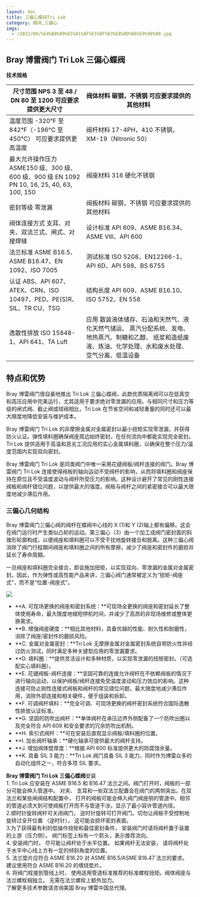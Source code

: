 ```yaml
---
layout: doc
title: 三偏心蝶阀Tri Lok
category: 蝶阀,三偏心
imgs:
  - /2022/09/%E4%B8%89%E5%81%8F%E5%BF%83%E8%9D%B6%E9%98%80.jpg
---
```


## Bray 博雷阀门 Tri Lok 三偏心蝶阀

**技术规格**

| 尺寸范围 NPS 3 至 48 / DN 80 至 1200 可应要求提供更大尺寸                                   | 阀体材料 碳钢，不锈钢 可应要求提供的其他材料                                                                                                                  |
| ------------------------------------------------------------------------------------------- | ------------------------------------------------------------------------------------------------------------------------------------------------------------- |
| 温度范围 \-320°F 至 842°F（-196°C 至 450°C） 可应要求提供更高温度                           | 阀杆材料 17-4PH，410 不锈钢，XM-19（Nitronic 50）                                                                                                             |
| 最大允许操作压力 ASME150 级、300 级、600 级、900 级 EN 1092 PN 10, 16, 25, 40, 63, 100, 150 | 阀座材料 316 硬化不锈钢                                                                                                                                       |
| 密封等级 零泄漏                                                                             | 阀板材料 碳钢，不锈钢 可应要求提供的其他材料                                                                                                                  |
| 阀体连接方式 支耳、对夹、双法兰式、闸式、对接焊缝                                           | 设计标准 API 609、ASME B16.34、ASME VIII、API 600                                                                                                             |
| 法兰标准 ASME B16.5、ASME B16.47、EN 1092、ISO 7005                                         | 测试标准 ISO 5208、EN12266-1、API 6D、API 598、BS 6755                                                                                                        |
| 认证 ABS、API 607、ATEX、CRN、ISO 10497、PED、PE(S)R、SIL、TR CU、TSG                       | 结构长度 API 609、ASME B16.10、ISO 5752、EN 558                                                                                                               |
| 逸散性排放 ISO 15848-1、API 641、TA Luft                                                    | 应用 散装液体储存、石油和天然气、液化天然气储运、 蒸汽分配系统、发电、地热蒸汽、制糖和乙醇、 纸浆和造纸废液、炼油、化学处理、水和废水处理、空气分离、低温设备 |

## 特点和优势

Bray 博雷阀门很自豪地推出 Tri Lok 三偏心蝶阀，此款优质隔离阀可以在低真空和高压应用中完美运行，尤其适用于要求绝对零泄漏的应用。与相同尺寸和压力等级的闸式阀、截止阀或球阀相比，Tri Lok 在节省空间和减轻重量的同时还可以最大限度地降低安装与维护成本。

Bray 博雷阀门 Tri Lok 的非摩擦金属对金属密封以最小扭矩实现零泄漏，并获得防火认证。弹性填料圈确保阀座周边始终密封，在任何流向中都能实现完全密封。Tri Lok 提供适用于高温和恶劣工况应用的实心金属填料圈，以确保在整个压力/温度范围内实现双向密封。

Bray 博雷阀门 Tri Lok 是同类阀门中唯一采用花键阀板/阀杆连接的阀门。Bray 博雷阀门 Tri Lok 连接使得阀板的轴向运动不受阀杆的影响，从而将填料圈和阀座保持在原位且不受温度波动与阀杆所受压力的影响。这种设计避开了常见的刚性连接阀板和阀杆错位问题，以提供最大的强度。阀板与阀杆之间的紧密接合可以最大限度地减少滞后作用。

### 三偏心几何结构

Bray 博雷阀门三偏心阀的阀杆在蝶阀中心线的 X (1)和 Y (2)轴上都有偏移。这会在阀门运行时产生类似凸轮的运动。第三偏心（3）由一个加工成阀门密封面的斜锥形轮廓构成，以便阀座和填料圈可以不受干扰地旋转接合和脱离。这种三偏心阀消除了阀门行程期间阀座和填料圈之间的所有摩擦，减少了阀座和密封件的磨损并延长了寿命周期。

一旦阀座和填料圈完全接合，即会施加扭矩，以实现双向、零泄漏的金属对金属密封。因此，作为弹性或高性能产品来讲，三偏心阀门通常被定义为“扭矩-阀座式”，而不是“位置-阀座式”。

![](/2022/09/download-5-722x1024.png)

- **A. 可现场更换的阀座和密封系统：**可现场全更换的阀座和密封延长了整体使用寿命，最大限度地缩短停机时间，并减少了高昂的非现场维修或整体更换需求。
- **B. 增强阀座硬度：**相比其他材料，具备优越的性能、耐久性和耐磨性，消除了阀座/密封件的磨损风险。
- **C. 金属对金属密封：**Tri Lok 无摩擦金属对金属密封系统自带防火性并经过防火测试，同时满足多种关键型应用的零泄漏要求。
- **D. 填料圈：**提供灵活设计和多种材质，以实现零泄漏的扭矩密封。（可选配实心填料圈）。
- **E. 花键阀板-阀杆连接：**坚固可靠的连接允许阀杆在不依赖阀板的情况下进行轴向运动，以保护阀板/阀杆连接免受温度波动和压力效应的影响。这种连接可防止刚性连接式阀板和阀杆的常见错位问题，最大限度地减少滞后作用，消除外部连接和相关硬件，便于组装和拆卸。
- **F. 可调阀杆填料：**完全可调、可现场更换的阀杆密封系统符合国际逸散性排放认证标准。
- **G. 坚固的防吹出阀杆：**单体阀杆在承压边界外侧配备了一个防吹出圈以及完全符合 API 609 和安全要求的冗余防吹出机制。
- **H. 索引式阀杆：**可在安装后直观显示阀板/填料圈的位置。
- **I. 加长阀杆轴承：**硬化轴承可提供最大的阀杆支持。
- **J. 增加阀体壁厚度：**根据 API 600 标准提供更大的防腐蚀余量。
- **K. 具备 SIL 3 能力：**Tri Lok 阀门具备 SIL 3 能力，同时作为博雷众多的自动化组件之一，符合多项 SIL 要求。

**Bray 博雷阀门 Tri Lok 三偏心蝶阀**安装  
1\. Tri Lok 应安装在 ASME B16.5 和 B16.47 法兰之间。阀门打开时，阀板的一部分可能会伸入管道中。 对夹、 支耳和一些双法兰配置会在阀门的两侧突出。在双法兰和某些闸阀结构配置中， 打开的阀板可能会伸入阀门阀座侧的管道中。相邻的管道必须大到可使阀板打开而不与管道干涉。显示了最小容许管道内径。  
2.顺时针旋转阀杆可关闭阀门， 逆时针旋转可打开阀门。切勿让阀板不受控制地旋转过全开位置 （逆时针）， 这可能会损坏密封表面。  
3.为了获得最有利的低操作扭矩和最佳密封条件， 安装阀门时请将阀杆置于装置的上游（压力侧）。 阀门标签上标有一个箭头，表示推荐流向。  
4\. 安装阀门时， 尽可能让阀杆处于水平位置。 如果阀杆无法安装， 请将阀杆处于水平中心线上方有一定的倾斜角度的位置。  
5\. 法兰垫片应符合 ASME B16.20 对 ASME B16.5/ASME B16.47 法兰的要求。 建议使用符合 ASME B16.20 的缠绕垫片。  
6\. 将阀门栓接到管线上时， 使用适用管道标准推荐的标准螺栓扭矩。阀体阀座与法兰螺栓相独立。 无需在法兰螺栓上额外加力。  
了解更多技术参数请咨询美国 Bray 博雷中国总代理。

